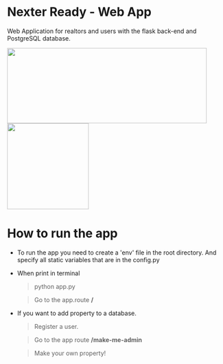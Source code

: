<h1>Nexter Ready - Web App</h1>
Web Application for realtors and users with the flask back-end and PostgreSQL database.

<img src="https://upload.wikimedia.org/wikipedia/commons/thumb/3/3c/Flask_logo.svg/1200px-Flask_logo.svg.png" width="465" height="175"></img>
<img src="https://upload.wikimedia.org/wikipedia/commons/thumb/2/29/Postgresql_elephant.svg/1985px-Postgresql_elephant.svg.png" width="190" height="200"></img>

# How to run the app

- To run the app you need to create a 'env' file in the root directory. And specify all static variables that are in the config.py
- When print in terminal

    > python app.py

    > Go to the app.route **/**
- If you want to add property to a database.

    > Register a user.
    
    > Go to the app route **/make-me-admin**

    > Make your own property!
